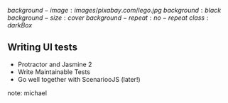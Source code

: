 $background-image:images/pixabay.com/lego.jpg$
$background:black$
$background-size:cover$
$background-repeat:no-repeat$
$class:darkBox$

## Writing UI tests

- Protractor and Jasmine 2
- Write Maintainable Tests
- Go well together with ScenariooJS (later!)

note:
michael
